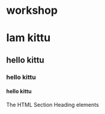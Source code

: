 # workshop
# Iam kittu 
## hello kittu
### hello kittu
#### hello kittu
The HTML Section Heading elements
<img scr='https://wallpapercave.com/wp/wp2345400.jpg'>

